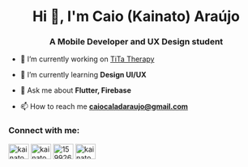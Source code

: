 <h1 align="center">Hi 👋, I'm Caio (Kainato) Araújo</h1>
<h3 align="center">A Mobile Developer and UX Design student</h3>

- 🔭 I’m currently working on [TiTa Therapy](https://github.com/Team-TiTa-Therapy)

- 🌱 I’m currently learning **Design UI/UX**

- 💬 Ask me about **Flutter, Firebase**

- 📫 How to reach me **caiocaladaraujo@gmail.com**

<h3 align="left">Connect with me:</h3>
<p align="left">
<a href="https://twitter.com/kainato_exe" target="blank"><img align="center" src="https://raw.githubusercontent.com/rahuldkjain/github-profile-readme-generator/master/src/images/icons/Social/twitter.svg" alt="kainato_exe" height="30" width="40" /></a>
<a href="https://linkedin.com/in/kainato" target="blank"><img align="center" src="https://raw.githubusercontent.com/rahuldkjain/github-profile-readme-generator/master/src/images/icons/Social/linked-in-alt.svg" alt="kainato" height="30" width="40" /></a>
<a href="https://stackoverflow.com/users/15992679" target="blank"><img align="center" src="https://raw.githubusercontent.com/rahuldkjain/github-profile-readme-generator/master/src/images/icons/Social/stack-overflow.svg" alt="15992679" height="30" width="40" /></a>
<a href="https://instagram.com/kainato.exe" target="blank"><img align="center" src="https://raw.githubusercontent.com/rahuldkjain/github-profile-readme-generator/master/src/images/icons/Social/instagram.svg" alt="kainato.exe" height="30" width="40" /></a>
</p>
